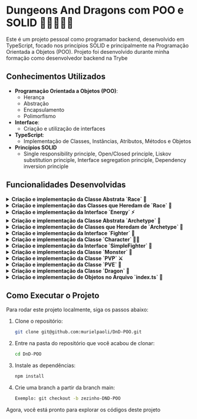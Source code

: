 # Dungeons And Dragons com POO e SOLID 🧙‍♂️🏰🐉🎲

Este é um projeto pessoal como programador backend, desenvolvido em TypeScript, focado nos princípios SOLID e principalmente na Programação Orientada a Objetos (POO). Projeto foi desenvolvido durante minha formação como desenvolvedor backend na Trybe

## Conhecimentos Utilizados

- **Programação Orientada a Objetos (POO)**:
  - Herança
  - Abstração
  - Encapsulamento
  - Polimorfismo
- **Interface**:
  - Criação e utilização de interfaces
- **TypeScript**:
  - Implementação de Classes, Instâncias, Atributos, Métodos e Objetos
- **Princípios SOLID**
  - Single responsibility principle, Open/Closed principle, Liskov substitution principle, Interface segregation principle, Dependency inversion principle

## Funcionalidades Desenvolvidas

<details>
<summary><strong>Criação e implementação da Classe Abstrata `Race` 🧬</strong></summary><br />

A classe `Race` possui os seguintes detalhes:

- Atributos privados:
  - `name` (tipo `string`)
  - `dexterity` (tipo `number`)
- Construtor:
  - Recebe `name` e `dexterity` como parâmetros e os inicializa.
- Atributos:
  - São apenas leitura (`getter`), não podem ser alterados.
- Método estático:
  - `createdRacesInstances`: retorna um número correspondente à quantidade de instâncias criadas a partir das classes estendidas de `Race`. Na classe `Race`, lança um erro com a mensagem `Not implemented`.
- Getter abstrato:
  - `maxLifePoints`: retorna um número correspondente à quantidade máxima de pontos de vida da raça. Apenas a assinatura do método está presente na classe `Race`.
</details>

<details>
<summary><strong>Criação e implementação das Classes que Heredam de `Race` 🔗</strong></summary><br />

- Todas as raças estendem a classe abstrata `Race`.
- Classes criadas:
  - `Dwarf`
  - `Elf`
  - `Halfling`
  - `Orc`
- Cada raça possui um número máximo de pontos de vida (`maxLifePoints`), inicializado em seu construtor:
  - `Dwarf`: 80 pontos de vida
  - `Elf`: 99 pontos de vida
  - `Halfling`: 60 pontos de vida
  - `Orc`: 74 pontos de vida
- Métodos necessários foram implementados após estender a classe abstrata `Race` e os métodos necessários foram sobrescritos (`override`).
</details>

<details>
<summary><strong>Criação e implementação da Interface `Energy` ⚡</strong></summary><br />

Para tornar possível o uso dos tipos de energia "stamina" e "mana":

- interface `Energy`:
  - Atributos:
    - `type_`: do tipo `EnergyType` que pode receber os valores `'mana'` ou `'stamina'`. Esse tipo foi exportado.
    - `amount`: do tipo `number`.

Para implementar a interface `Energy`, foi necessário criar um tipo novo, o `type EnergyType`.
</details>

<details>
<summary><strong>Criação e implementação da Classe Abstrata `Archetype` 🏹</strong></summary><br />

A classe `Archetype` possui os seguintes detalhes:

- Atributos privados:
  - `name` (tipo `string`)
  - `special` (tipo `number`)
  - `cost` (tipo `number`)
- Construtor:
  - Recebe `name` como parâmetro e o inicializa.
  - `special` e `cost` são inicializados com o valor 0.
- Atributos:
  - São apenas leitura (`getter`), não podem ser alterados.
  - `name`: retorna `string`
  - `special`: retorna `number`
  - `cost`: retorna `number`
- Método estático:
  - `createdArchetypeInstances`: retorna um número correspondente à quantidade de instâncias criadas a partir das classes estendidas de `Archetype`. Na classe `Archetype`, lança um erro com a mensagem `Not implemented`.
- Getter abstrato:
  - `energyType`: retorna um `EnergyType` que corresponde ao tipo de energia do arquétipo (`mana` ou `stamina`). Apenas a assinatura do método está presente na classe `Archetype`.
</details>

<details>
<summary><strong>Criação e implementação de Classes que Heredam de `Archetype` 🔗</strong></summary><br />

- Todos os arquétipos estendem a classe abstrata `Archetype`.
- Classes criadas:
  - `Mage` 🧙‍♀️
  - `Necromancer` ☠️
  - `Warrior` ⚔️
  - `Ranger` 🍃
- Cada arquétipo possui a habilidade de causar danos de forma diferente, inicializada em seu construtor:
  - `Mage` e `Necromancer`: causam dano por meio de magia (mana).
  - `Warrior` e `Ranger`: causam dano por meio de força (`stamina`).
- Métodos necessários foram implementados após estender a classe abstrata `Archetype` e os métodos necessários foram sobrescritos (`override`).
</details>

<details>
<summary><strong>Criação e implementação da Interface `Fighter` 🥋</strong></summary><br />

A interface `Fighter` possui os seguintes detalhes:

- Atributos:
  - `lifePoints`: do tipo `number`
  - `strength`: do tipo `number`
  - `defense`: do tipo `number`
  - `energy`: do tipo `Energy` (opcional)
- Métodos:
  - `attack()`: recebe um `enemy` do tipo `Fighter` como parâmetro e não possui retorno (`void`)
  - `special()`: recebe um `enemy` do tipo `Fighter` como parâmetro e não possui retorno (`void`) (opcional)
  - `levelUp()`: não recebe parâmetro e não possui retorno (`void`)
  - `receiveDamage()`: recebe `attackPoints` do tipo `number` como parâmetro e retorna um `number`
</details>

<details>
<summary><strong>Criação e implementação da Classe `Character` 🧑‍🎤</strong></summary><br />

A classe `Character` possui os seguintes detalhes e implementa a interface `Fighter`:

- Atributos privados:
  - `race`: do tipo `Race`
  - `archetype`: do tipo `Archetype`
  - `maxLifePoints`: do tipo `number`
  - `lifePoints`: do tipo `number`
  - `strength`: do tipo `number`
  - `defense`: do tipo `number`
  - `dexterity`: do tipo `number`
  - `energy`: do tipo `Energy`
- Construtor:
  - Recebe `name` como parâmetro e inicializa:
    - `dexterity` com um valor aleatório entre 1 e 10
    - `race` com uma instância de `Elf`
    - `archetype` com uma instância de `Mage`
    - `maxLifePoints` com metade do `maxLifePoints` da raça instanciada
    - `lifePoints` com o valor de `maxLifePoints`
    - `strength` e `defense` com valores aleatórios entre 1 e 10
    - `energy` com:
      - `type_` do arquétipo instanciado
      - `amount` com um valor aleatório entre 1 e 10
- Atributos:
  - São apenas leitura (`getter`), não podem ser alterados.
  - `race`: retorna `Race`
  - `archetype`: retorna `Archetype`
  - `lifePoints`: retorna `number`
  - `strength`: retorna `number`
  - `defense`: retorna `number`
  - `dexterity`: retorna `number`
  - `energy`: retorna `Energy`
- Implementação dos métodos da interface `Fighter`:
  - `receiveDamage(attackPoints: number)`: aplica regras de dano, ajusta `lifePoints` e retorna o valor atualizado.
  - `attack(enemy: Fighter)`: aplica dano ao `enemy` baseado na `strength`.
  - `levelUp()`: incrementa `maxLifePoints`, `strength`, `dexterity`, `defense`, e ajusta `energy.amount` para 10, garantindo que `maxLifePoints` não exceda o máximo da raça. Atualiza `lifePoints`.

Para gerar valores aleatórios, usei a função `getRandomInt` fornecida no arquivo `src/utils.ts`.
</details>

<details>
<summary><strong>Criação e implementação da Interface `SimpleFighter` 👊</strong></summary><br />

A interface `SimpleFighter` possui os seguintes detalhes:

- Atributos:
  - `lifePoints`: do tipo `number`
  - `strength`: do tipo `number`
- Métodos:
  - `attack(enemy: SimpleFighter)`: recebe um `enemy` do tipo `SimpleFighter` como parâmetro e não possui retorno (`void`)
  - `receiveDamage(attackPoints: number)`: recebe `attackPoints` do tipo `number` como parâmetro e retorna um `number`
</details>

<details>
<summary><strong>Criação e implementação da Classe `Monster` 👹</strong></summary><br />

A classe `Monster` possui os seguintes detalhes e implementa a interface `SimpleFighter`:

- Atributos privados:
  - `lifePoints`: do tipo `number`
  - `strength`: do tipo `number`
- Construtor:
  - Inicializa:
    - `lifePoints` com o valor 85
    - `strength` com o valor 63
- Atributos:
  - São apenas leitura (`getter`), não podem ser alterados.
  - `lifePoints`: retorna `number`
  - `strength`: retorna `number`
- Implementação dos métodos da interface `SimpleFighter`:
  - `receiveDamage(attackPoints: number)`: aplica regras de dano, ajusta `lifePoints` e retorna o valor atualizado.
  - `attack(enemy: SimpleFighter)`: aplica dano ao `enemy` baseado na `strength`.
</details>

<details>
<summary><strong>Criação e implementação da Classe `PVP` ⚔️</strong></summary><br />

A classe `PVP` herda de `Battle` e possui os seguintes detalhes:

- Construtor:
  - Recebe dois `Characters` lutadores e os inicializa.
- Métodos sobrescritos:
  - Implementa os métodos necessários da classe `Battle`.
</details>

<details>
<summary><strong>Criação e implementação da Classe `PVE` 🌲</strong></summary><br />

A classe `PVE` possui os seguintes detalhes:

- Construtor:
  - Recebe um `Character` lutador e um array com pelo menos um `Monster`.
  - O array de monstros aceita instâncias de `Fighter` ou `SimpleFighter`.
</details>

<details>
<summary><strong>Criação e implementação da Classe `Dragon` 🐉</strong></summary><br />

A classe `Dragon` herda de `Monster` e possui os seguintes detalhes:

- Construtor:
  - Inicializa `_lifePoints` com o valor 999
</details>

<details>
<summary><strong>Criação e implementação de Objetos no Arquivo `index.ts` 📂</strong></summary><br />

- Criação de 3 objetos do tipo `Character`:
  - Variáveis:
    - `player1`, `player2`, `player3`
  - Execução do método `levelUp` várias vezes no `player1`
  - Exportação de `player1`, `player2`, `player3`
  
- Criação de 2 objetos do tipo `Monster`:
  - Variáveis:
    - `monster1` (instância de `Monster`)
    - `monster2` (instância de `Dragon`)
  - Exportação de `monster1`, `monster2`

- Criação de um objeto do tipo `PVP`:
  - Variável:
    - `pvp`
  - Parâmetros do construtor:
    - `player2` e `player3`
  - Exportação de `pvp`
  - **Nota:** Não executar o método `pvp.fight`

- Criação de um objeto do tipo `PVE`:
  - Variável:
    - `pve`
  - Parâmetros do construtor:
    - `player1` e um array contendo `monster1` e `monster2`
  - Exportação de `pve`
  - **Nota:** Não executar o método `pve.fight`

- Criação de uma função chamada `runBattles`:
  - A função recebe um array de batalhas (`battles`) do tipo `Battle`
  - Dentro da função, uma repetição percorre este array e chama o método `fight`
  - Exportação de `runBattles`
</details>

## Como Executar o Projeto

Para rodar este projeto localmente, siga os passos abaixo:

1. Clone o repositório:
    ```sh
    git clone git@github.com:murielpaoli/DnD-POO.git
    ```

2. Entre na pasta do repositório que você acabou de clonar:
    ```sh
    cd DnD-POO
    ```

3. Instale as dependências:
    ```sh
    npm install
    ```
4. Crie uma branch a partir da branch main:
    ```sh
    Exemplo: git checkout -b zezinho-DND-POO
    ```
Agora, você está pronto para explorar os códigos deste projeto
